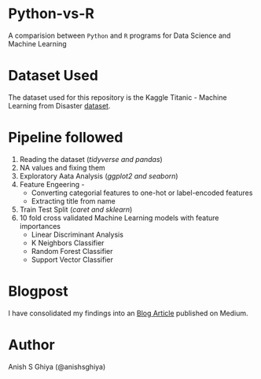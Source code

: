 # Python-vs-R
A comparision between ```Python``` and ```R``` programs for Data Science and Machine Learning

# Dataset Used
The dataset used for this repository is the Kaggle Titanic - Machine Learning from Disaster [dataset](https://www.kaggle.com/c/titanic/data).

# Pipeline followed

1. Reading the dataset (*tidyverse and pandas*)
2. NA values and fixing them
3. Exploratory Aata Analysis (*ggplot2 and seaborn*)
4. Feature Engeering - 
    * Converting categorial features to one-hot or label-encoded features
    * Extracting title from name
5. Train Test Split (*caret and sklearn*)
6. 10 fold cross validated Machine Learning models with feature importances
    * Linear Discriminant Analysis
    * K Neighbors Classifier
    * Random Forest Classifier
    * Support Vector Classifier

# Blogpost
I have consolidated my findings into an [Blog Article](https://medium.com/@anishsghiya/python-vs-r-feebeb2e2f0a) published on Medium.

# Author
Anish S Ghiya (@anishsghiya)
